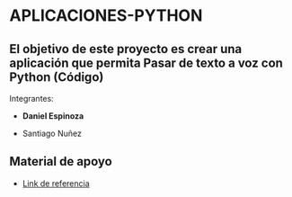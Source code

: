 # APLICACIONES-PYTHON

##  El objetivo de este proyecto es crear una aplicación que permita Pasar de texto a voz con Python (Código)

Integrantes:

* <b> Daniel Espinoza </b>

* Santiago Nuñez

## Material de apoyo

* [Link de referencia](https://inteligencia-artificial.dev/texto-voz-python/) 


